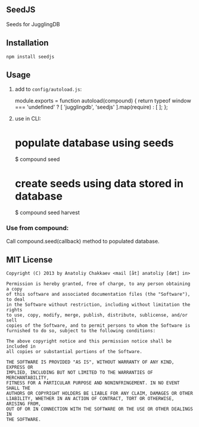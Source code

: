 ## SeedJS

Seeds for JugglingDB

## Installation

    npm install seedjs

## Usage

1. add to `config/autoload.js`:

    module.exports = function autoload(compound) {
        return typeof window === 'undefined' ? [
            'jugglingdb',
            'seedjs'
        ].map(require) : [
        ];
    };

2. use in CLI:

    # populate database using seeds
    $ compound seed

    # create seeds using data stored in database
    $ compound seed harvest

### Use from compound:

Call compound.seed(callback) method to populated database.

## MIT License

```
Copyright (C) 2013 by Anatoliy Chakkaev <mail [åt] anatoliy [døt] in>

Permission is hereby granted, free of charge, to any person obtaining a copy
of this software and associated documentation files (the "Software"), to deal
in the Software without restriction, including without limitation the rights
to use, copy, modify, merge, publish, distribute, sublicense, and/or sell
copies of the Software, and to permit persons to whom the Software is
furnished to do so, subject to the following conditions:

The above copyright notice and this permission notice shall be included in
all copies or substantial portions of the Software.

THE SOFTWARE IS PROVIDED "AS IS", WITHOUT WARRANTY OF ANY KIND, EXPRESS OR
IMPLIED, INCLUDING BUT NOT LIMITED TO THE WARRANTIES OF MERCHANTABILITY,
FITNESS FOR A PARTICULAR PURPOSE AND NONINFRINGEMENT. IN NO EVENT SHALL THE
AUTHORS OR COPYRIGHT HOLDERS BE LIABLE FOR ANY CLAIM, DAMAGES OR OTHER
LIABILITY, WHETHER IN AN ACTION OF CONTRACT, TORT OR OTHERWISE, ARISING FROM,
OUT OF OR IN CONNECTION WITH THE SOFTWARE OR THE USE OR OTHER DEALINGS IN
THE SOFTWARE.
```
